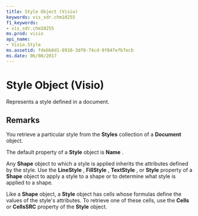 ```yaml
---
title: Style Object (Visio)
keywords: vis_sdr.chm10255
f1_keywords:
- vis_sdr.chm10255
ms.prod: visio
api_name:
- Visio.Style
ms.assetid: fdebb8d1-8910-3df8-74cd-9f847efb7ecb
ms.date: 06/08/2017
---
```



# Style Object (Visio)

Represents a style defined in a document.


## Remarks

You retrieve a particular style from the **Styles** collection of a **Document** object.

The default property of a **Style** object is **Name** .

Any **Shape** object to which a style is applied inherits the attributes defined by the style. Use the **LineStyle** , **FillStyle** , **TextStyle** , or **Style** property of a **Shape** object to apply a style to a shape or to determine what style is applied to a shape.

Like a **Shape** object, a **Style** object has cells whose formulas define the values of the style's attributes. To retrieve one of these cells, use the **Cells** or **CellsSRC** property of the **Style** object.


